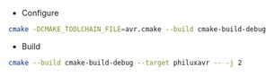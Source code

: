* Configure
```sh
cmake -DCMAKE_TOOLCHAIN_FILE=avr.cmake --build cmake-build-debug
```

* Build
```sh
cmake --build cmake-build-debug --target philuxavr -- -j 2
```
